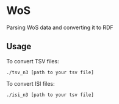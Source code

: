 # WoS
Parsing WoS data and converting it to RDF
## Usage
To convert TSV files:

`./tsv_n3 [path to your tsv file]`

To convert ISI files:

`./isi_n3 [path to your tsv file]`
